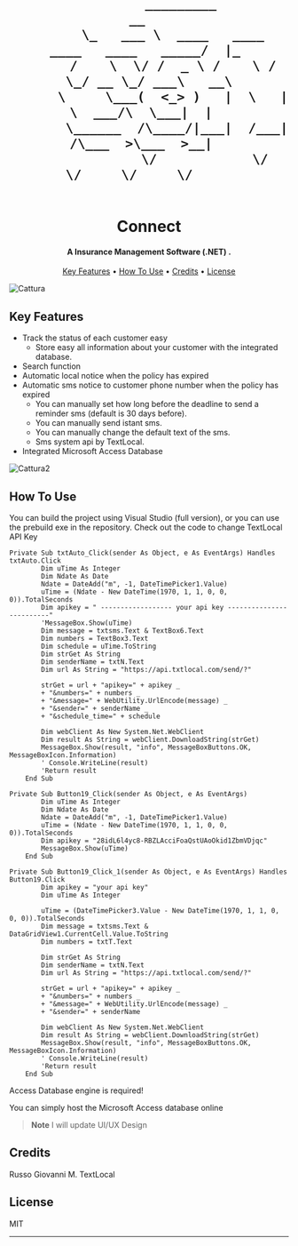 

<h1 align="center">
  <br>
  
  
  
            _________                                     __   
          \_   ___ \  ____   ____   ____   ____   _____/  |_ 
          /    \  \/ /  _ \ /    \ /    \_/ __ \_/ ___\   __\
          \     \___(  <_> )   |  \   |  \  ___/\  \___|  |  
           \______  /\____/|___|  /___|  /\___  >\___  >__|  
                  \/            \/     \/     \/     \/     

  
  
  
  <br>
  Connect
  <br>
</h1>

<h4 align="center">A Insurance Management Software (.NET)
.</h4>


<p align="center">
  <a href="#key-features">Key Features</a> •
  <a href="#how-to-use">How To Use</a> •
  <a href="#credits">Credits</a> •
  <a href="#license">License</a>
</p>

![Cattura](https://user-images.githubusercontent.com/113531412/208209271-5216cc32-2dd4-497f-b883-9efbc49514aa.PNG)

## Key Features

* Track the status of each customer easy
  - Store easy all information about your customer with the integrated database.
* Search function
* Automatic local notice when the policy has expired
* Automatic sms notice to customer phone number when the policy has expired
  - You can manually set how long before the deadline to send a reminder sms (default is 30 days before).
  - You can manually send istant sms.
  - You can manually change the default text of the sms.
  - Sms system api by TextLocal.
* Integrated Microsoft Access Database

![Cattura2](https://user-images.githubusercontent.com/113531412/208210418-4d491a32-7eb8-42ed-82a4-0b39a4cf67be.PNG)


## How To Use

You can build the project using Visual Studio (full version), or you can use the prebuild exe in the repository. Check out the code to change TextLocal API Key

```
Private Sub txtAuto_Click(sender As Object, e As EventArgs) Handles txtAuto.Click
        Dim uTime As Integer
        Dim Ndate As Date
        Ndate = DateAdd("m", -1, DateTimePicker1.Value)
        uTime = (Ndate - New DateTime(1970, 1, 1, 0, 0, 0)).TotalSeconds
        Dim apikey = " ------------------ your api key -------------------------"
        'MessageBox.Show(uTime)
        Dim message = txtsms.Text & TextBox6.Text
        Dim numbers = TextBox3.Text
        Dim schedule = uTime.ToString
        Dim strGet As String
        Dim senderName = txtN.Text
        Dim url As String = "https://api.txtlocal.com/send/?"

        strGet = url + "apikey=" + apikey _
        + "&numbers=" + numbers _
        + "&message=" + WebUtility.UrlEncode(message) _
        + "&sender=" + senderName _
        + "&schedule_time=" + schedule

        Dim webClient As New System.Net.WebClient
        Dim result As String = webClient.DownloadString(strGet)
        MessageBox.Show(result, "info", MessageBoxButtons.OK, MessageBoxIcon.Information)
        ' Console.WriteLine(result)
        'Return result
    End Sub

```

```
Private Sub Button19_Click(sender As Object, e As EventArgs)
        Dim uTime As Integer
        Dim Ndate As Date
        Ndate = DateAdd("m", -1, DateTimePicker1.Value)
        uTime = (Ndate - New DateTime(1970, 1, 1, 0, 0, 0)).TotalSeconds
        Dim apikey = "28idL6l4yc8-RBZLAcciFoaQstUAoOkid1ZbmVDjqc"
        MessageBox.Show(uTime)
    End Sub
```
```
Private Sub Button19_Click_1(sender As Object, e As EventArgs) Handles Button19.Click
        Dim apikey = "your api key"
        Dim uTime As Integer

        uTime = (DateTimePicker3.Value - New DateTime(1970, 1, 1, 0, 0, 0)).TotalSeconds
        Dim message = txtsms.Text & DataGridView1.CurrentCell.Value.ToString
        Dim numbers = txtT.Text

        Dim strGet As String
        Dim senderName = txtN.Text
        Dim url As String = "https://api.txtlocal.com/send/?"

        strGet = url + "apikey=" + apikey _
        + "&numbers=" + numbers _
        + "&message=" + WebUtility.UrlEncode(message) _
        + "&sender=" + senderName

        Dim webClient As New System.Net.WebClient
        Dim result As String = webClient.DownloadString(strGet)
        MessageBox.Show(result, "info", MessageBoxButtons.OK, MessageBoxIcon.Information)
        ' Console.WriteLine(result)
        'Return result
    End Sub
```
Access Database engine is required!

You can simply host the Microsoft Access database online

> **Note**
> I will update UI/UX Design


## Credits

Russo Giovanni M.
TextLocal


## License

MIT

---

